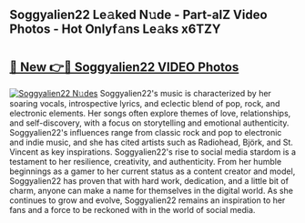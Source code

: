 ## Soggyalien22 Le𝚊ked N𝚞de - Part-aIZ Video Photos - Hot Onlyf𝚊ns Le𝚊ks x6TZY

# <h2><a href="http://ab92523.deff.icu/?id=Soggyalien22">🔗 New 👉🔴 Soggyalien22 VIDEO Photos</a></h2>

[![Soggyalien22 N𝚞des](https://i.imgur.com/rIISA9y.gif)](http://ab92523.deff.icu/?id=Soggyalien22)
Soggyalien22's music is characterized by her soaring vocals, introspective lyrics, and eclectic blend of pop, rock, and electronic elements. Her songs often explore themes of love, relationships, and self-discovery, with a focus on storytelling and emotional authenticity. Soggyalien22's influences range from classic rock and pop to electronic and indie music, and she has cited artists such as Radiohead, Björk, and St. Vincent as key inspirations. Soggyalien22's rise to social media stardom is a testament to her resilience, creativity, and authenticity. From her humble beginnings as a gamer to her current status as a content creator and model, Soggyalien22 has proven that with hard work, dedication, and a little bit of charm, anyone can make a name for themselves in the digital world. As she continues to grow and evolve, Soggyalien22 remains an inspiration to her fans and a force to be reckoned with in the world of social media.
